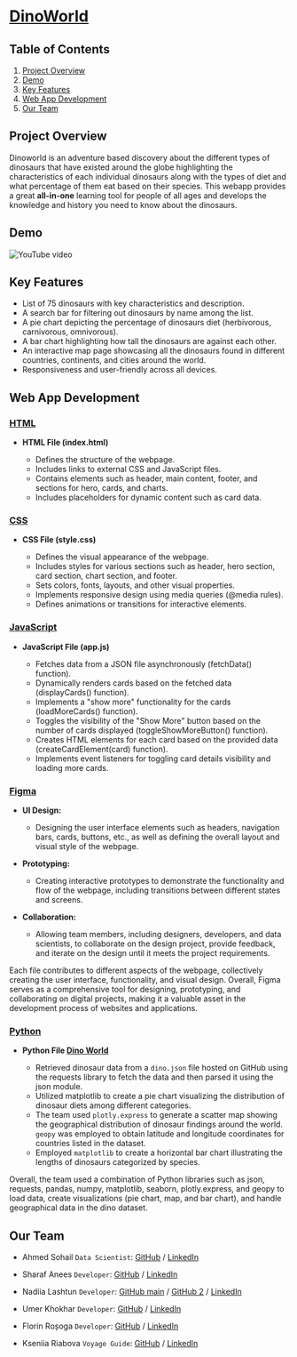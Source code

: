# [**DinoWorld**](https://dino-worlds.netlify.app/)

## Table of Contents

1. [Project Overview](#project-overview)
2. [Demo](#demo)
3. [Key Features](#key-features)
4. [Web App Development](#web-app-development)
5. [Our Team](#our-team)

## Project Overview 

Dinoworld is an adventure based discovery about the different types of dinosaurs that have existed around the globe highlighting the characteristics of each individual dinosaurs along with the types of diet and what percentage of them eat based on their species. This webapp provides a great **all-in-one** learning tool for people of all ages and develops the knowledge and history you need to know about the dinosaurs.

## Demo
![YouTube video](https://img.youtube.com/vi/wnizqwBwo0Q/0.jpg)

## Key Features

* List of 75 dinosaurs with key characteristics and description.
* A search bar for filtering out dinosaurs by name among the list.
* A pie chart depicting the percentage of dinosaurs diet (herbivorous, carnivorous, omnivorous).
* A bar chart highlighting how tall the dinosaurs are against each other.
* An interactive map page showcasing all the dinosaurs found in different countries, continents, and cities around the world.
* Responsiveness and user-friendly across all devices.

## Web App Development

### [HTML](#html)

- **HTML File (index.html)**
  
  - Defines the structure of the webpage.
  - Includes links to external CSS and JavaScript files.
  - Contains elements such as header, main content, footer, and sections for hero, cards, and charts.
  - Includes placeholders for dynamic content such as card data.

### [CSS](#css)

- **CSS File (style.css)**
  
  - Defines the visual appearance of the webpage.
  - Includes styles for various sections such as header, hero section, card section, chart section, and footer.
  - Sets colors, fonts, layouts, and other visual properties.
  - Implements responsive design using media queries (@media rules).
  - Defines animations or transitions for interactive elements.

### [JavaScript](#javascript)

- **JavaScript File (app.js)**
  
  - Fetches data from a JSON file asynchronously (fetchData() function).
  - Dynamically renders cards based on the fetched data (displayCards() function).
  - Implements a "show more" functionality for the cards (loadMoreCards() function).
  - Toggles the visibility of the "Show More" button based on the number of cards displayed (toggleShowMoreButton() function).
  - Creates HTML elements for each card based on the provided data (createCardElement(card) function).
  - Implements event listeners for toggling card details visibility and loading more cards.

### [Figma](#figma)

- **UI Design:**
  
  - Designing the user interface elements such as headers, navigation bars, cards, buttons, etc., as well as defining the overall layout and visual style of the webpage.
- **Prototyping:**
  
  - Creating interactive prototypes to demonstrate the functionality and flow of the webpage, including transitions between different states and screens.
- **Collaboration:**
  
  - Allowing team members, including designers, developers, and data scientists, to collaborate on the design project, provide feedback, and iterate on the design until it meets the project requirements.

Each file contributes to different aspects of the webpage, collectively creating the user interface, functionality, and visual design. Overall, Figma serves as a comprehensive tool for designing, prototyping, and collaborating on digital projects, making it a valuable asset in the development process of websites and applications.

### [Python](#python)

- **Python File [Dino World](https://colab.research.google.com/drive/1WcM7p9ZDD7eE8Wi-FAVxHrIKSYvq9bgN#scrollTo=UDvBXkK2LbE4)**
  
  - Retrieved dinosaur data from a `dino.json` file hosted on GitHub using the requests library to fetch the data and then parsed it using the json module.
  - Utilized matplotlib to create a pie chart visualizing the distribution of dinosaur diets among different categories.
  - The team used `plotly.express` to generate a scatter map showing the geographical distribution of dinosaur findings around the world. `geopy` was employed to obtain latitude and longitude coordinates for countries listed in the dataset.
  - Employed `matplotlib` to create a horizontal bar chart illustrating the lengths of dinosaurs categorized by species.
    
Overall, the team used a combination of Python libraries such as json, requests, pandas, numpy, matplotlib, seaborn, plotly.express, and geopy to load data, create visualizations (pie chart, map, and bar chart), and handle geographical data in the dino dataset.

## Our Team

- Ahmed Sohail `Data Scientist`: [GitHub](https://github.com/Ahmed-Sohail2000) / [LinkedIn](https://www.linkedin.com/in/ahmed-sohail/)
  
- Sharaf Anees `Developer`: [GitHub](https://github.com/sharafcs50) / [LinkedIn](https://www.linkedin.com/in/sharafrica/)
- Nadiia Lashtun `Developer`: [GitHub main](https://github.com/FlorSmile) / [GitHub 2](https://github.com/Nadiia-Lashtun) / [LinkedIn](https://www.linkedin.com/in/lashtun/)
- Umer Khokhar `Developer`: [GitHub](https://github.com/Umer-Khokhar) / [LinkedIn](https://www.linkedin.com/in/umer-khokhar-642301284/)
- Florin Roșoga `Developer`: [GitHub](https://github.com/florinrosoga/) / [LinkedIn](https://www.linkedin.com/in/florinrosoga/)
  
- Kseniia Riabova `Voyage Guide`: [GitHub](https://github.com/KseniiaRiabova) / [LinkedIn](https://www.linkedin.com/in/kseniia--riabova/)
